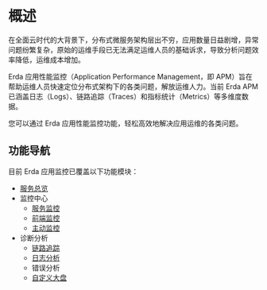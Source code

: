 # 概述

在全面云时代的大背景下，分布式微服务架构层出不穷，应用数量日益剧增，异常问题纷繁复杂，原始的运维手段已无法满足运维人员的基础诉求，导致分析问题效率降低，运维成本增加。

Erda 应用性能监控（Application Performance Management，即 APM）旨在帮助运维人员快速定位分布式架构下的各类问题，解放运维人力。当前 Erda APM 已涵盖日志（Logs）、链路追踪（Traces）和指标统计（Metrics）等多维度数据。

您可以通过 Erda 应用性能监控功能，轻松高效地解决应用运维的各类问题。

## 功能导航

目前 Erda 应用监控已覆盖以下功能模块：

- [服务总览](service-overview.md)
- 监控中心
  - [服务监控](service-monitor.md)
  - [前端监控](browser-monitor.md)
  - [主动监控](checker.md)
- 诊断分析
  - [链路追踪](trace.md)
  - [日志分析](../log/query.md)
  - 错误分析
  - [自定义大盘](dashboard.md)
